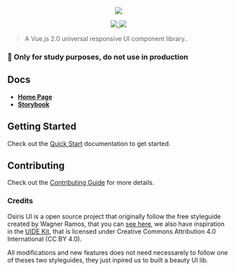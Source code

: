 <p align="center">
  <img src="https://github.com/osiris-ui/osiris/blob/master/osiris.svg">
</p>

<p align="center">
  <a href="https://travis-ci.org/osiris-ui/osiris">
    <img src="https://travis-ci.org/osiris-ui/osiris.svg?branch=master">
  </a>
  <a href="https://npmjs.com/package/@osiris-ui/osiris">
    <img src="https://img.shields.io/npm/v/@osiris-ui/osiris.svg?colorB=0099f9">
  </a>
</p>

> A Vue.js 2.0 universal responsive UI component library..

### 🚧 Only for study purposes, do not use in production

## Docs

* [**Home Page**](https://osiris-ui.github.io/osiris/#/)
* [**Storybook**](https://osiris.netlify.com/)

## Getting Started

Check out the [Quick Start](https://osiris-ui.github.io/osiris/#/quick-start) documentation to get started.

## Contributing

Check out the [Contributing Guide](CONTRIBUTING.md) for more details.

### Credits

Osiris UI is a open source project that originally follow the free styleguide created by Wagner Ramos, that you can [see here](https://dribbble.com/shots/4828637--Osiris-UI-Kit-Free-Sketch-Resource), we also have inspiration in the [UIDE Kit](https://dribbble.com/shots/3366725-UIDE-Kit-Style-Guide-Template-FREEBIE), that is licensed under Creative Commons Attribution 4.0 International (CC BY 4.0).

All modifications and new features does not need necessarely to follow one of theses two styleguides, they just inpired us to built a beauty UI lib.
